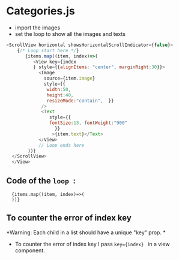 # Categories.js
-  import the images
- set the loop to show all the images and texts
```javascript
<ScrollView horizontal showsHorizontalScrollIndicator={false}>
    {/* Loop start here */}
       {items.map((item, index)=>(    
          <View key={index
          } style={{alignItems: "center", marginRight:30}}>
            <Image
              source={item.image}
              style={{
               width:50,
               height:40,
               resizeMode:"contain",  }}
             />
             <Text
                style={{
                fontSize:13, fontWeight:"900"
                  }}
                 >{item.text}</Text>
            </View>
            // Loop ends here
        ))}
  </ScrollView>
  </View>

```

## Code of the `loop `:

```javsscript
  {items.map((item, index)=>(    
  ))}
```
## To counter the error of index key
*Warning: Each child in a list should have a unique "key" prop.
*
- To counter the error of index key I pass `key={index} ` in a view component.

